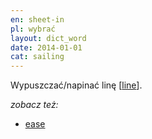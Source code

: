 ```yaml
---
en: sheet-in
pl: wybrać
layout: dict_word
date: 2014-01-01
cat: sailing
---
```


Wypuszczać/napinać linę [[line](/dict/l/line/)].

*zobacz też:*

* [ease](/dict/ease/)